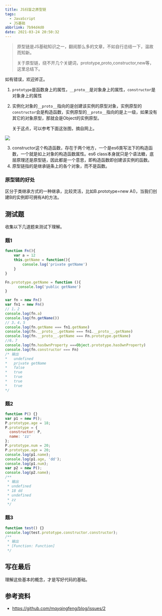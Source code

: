 ```yaml
---
title: JS扫盲之原型链
tags:
  - JavaScript
  - JS基础
abbrlink: 7b94d4d0
date: 2021-03-24 20:50:32
---
```


> 原型链是JS基础知识之一，翻阅那么多的文章，不如自行总结一下，温故而知新。
>
> 关于原型链，绕不开几个关键词，prototype,proto,constructor,new等，这里总结下。



如有错误，欢迎斧正。

1. `prototype`是函数身上的属性，`__proto__`是对象身上的属性，`constructor`是对象身上的属性

2. 实例化对象的`__proto__`指向的是创建该实例的原型对象，实例原型的`constructor`会是构造函数，实例原型的`__proto__`指向的是上一级，如果没有其它的对象原型，那就会是Object的实例原型。

   关于这点，可以参考下面这张图，摘自网上。

![](https://static.1991421.cn/2021/2021-03-24-231347.jpeg)

3. constructor这个构造函数，存在于两个地方，一个是es6类写法下的构造函数，一个就是如上对象的构造函数属性。es6 class本身就只是个语法糖，底层原理还是原型链，因此都是一个意思，即构造函数即创建该实例的函数。
4. 原型链指的是继承链条上的各个对象，而不是函数。



### 原型链的好处

区分于类继承方式的一种继承，比较灵活，比如B.prototype=new A()，当我们创建B的实例即可拥有A的方法。



## 测试题

收集以下几道题来测试下理解。

### 题1

```javascript
function Fn(){
    var a = 12
    this.getName = function(){
        console.log('private getName')
    }
}

Fn.prototype.getName = function (){
      console.log('public getName')
}

var fn = new Fn()
var fn1 = new Fn()
// 1，2
console.log(fn.a)
console.log(fn.getName())
// 3，4，5
console.log(fn.getName === fn1.getName)
console.log(fn.__proto__.getName === fn1.__proto__.getName)
console.log(fn.__proto__.getName === Fn.prototype.getName)
//6，7
console.log(fn.hasOwnProperty ===Object.prototype.hasOwnProperty)
console.log(fn.constructor === Fn)
/* 输出
*   undefined
*   private getName
*   false
*   true
*   true
*   true
*   true
*/
```

### 题2

```javascript
function P() {}
var p1 = new P();
P.prototype.age = 18;
P.prototype = {
  constructor: P,
  name: 'zz'
};
P.prototype.num = 20;
P.prototype.age = 20;
console.log(p1.name);
console.log(p1.age, 'dd');
console.log(p1.num);
var p2 = new P();
console.log(p2.name);
/**
 * 输出
 * undefined
 * 18 dd
 * undefined
 * zz
 */
```

### 题3

```javascript
function test() {}
console.log(test.prototype.constructor.constructor);
/**
 * 输出
 * [Function: Function]
 */
```



## 写在最后

理解这些基本的概念，才是写好代码的基础。



## 参考资料

- https://github.com/mqyqingfeng/blog/issues/2

